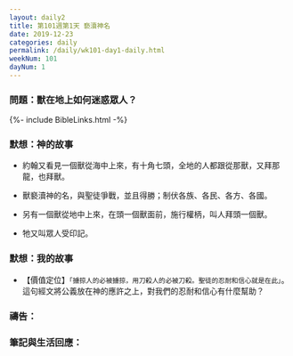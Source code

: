 ```yaml
---
layout: daily2
title: 第101週第1天 褻瀆神名
date: 2019-12-23
categories: daily
permalink: /daily/wk101-day1-daily.html
weekNum: 101
dayNum: 1
---
```


### 問題：獸在地上如何迷惑眾人？

{%- include BibleLinks.html -%}

### 默想：神的故事
+	約翰又看見一個獸從海中上來，有十角七頭，全地的人都跟從那獸，又拜那龍，也拜獸。

+	獸褻瀆神的名，與聖徒爭戰，並且得勝；制伏各族、各民、各方、各國。

+	另有一個獸從地中上來，在頭一個獸面前，施行權柄，叫人拜頭一個獸。

+	牠又叫眾人受印記。


### 默想：我的故事
+	【價值定位】`「擄掠人的必被擄掠，用刀殺人的必被刀殺。聖徒的忍耐和信心就是在此」`。這句經文將公義放在神的應許之上，對我們的忍耐和信心有什麼幫助？


### 禱告：

### 筆記與生活回應：

